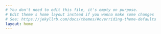 ```yaml
--- 
# You don't need to edit this file, it's empty on purpose. 
# Edit theme's home layout instead if you wanna make some changes 
# See: https://jekyllrb.com/docs/themes/#overriding-theme-defaults 
layout: home 
--- 
```

